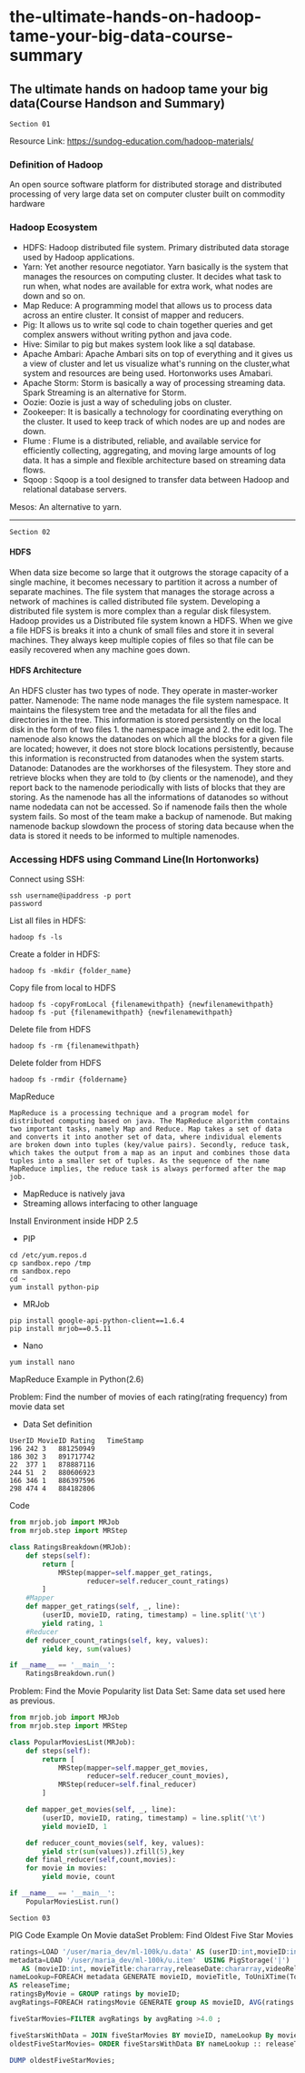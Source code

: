 # the-ultimate-hands-on-hadoop-tame-your-big-data-course-summary

## The ultimate hands on hadoop tame your big data(Course Handson and Summary)
```
Section 01
```
Resource Link: https://sundog-education.com/hadoop-materials/

### Definition of Hadoop

An open source software platform for distributed storage and distributed processing of very large data set on computer cluster built on commodity hardware 

### Hadoop Ecosystem
+ HDFS: Hadoop distributed file system. Primary distributed data storage used by Hadoop applications. 
+  Yarn: Yet another resource negotiator. Yarn basically is the system that manages the resources on computing cluster. It decides what task to run when, what nodes are available for extra work, what nodes are down and so on.
+ Map Reduce: A programming model that allows us to process data across an entire cluster. It consist of mapper and reducers.
+ Pig: It allows us to write sql code to chain together queries and get complex answers without writing python and java code.
+ Hive: Similar to pig but makes system look like a sql database.
+ Apache Ambari: Apache Ambari sits on top of everything and it gives us a view of cluster and let us visualize what's running on the cluster,what system and resources are being used. Hortonworks uses Amabari.
+ Apache Storm:  Storm is basically a way of processing streaming data. Spark Streaming is an alternative for Storm.
+ Oozie: Oozie is just a way of scheduling jobs on cluster.
+ Zookeeper: It is basically a technology for coordinating everything on the cluster. It used to keep track of which nodes are up and nodes are down.
+ Flume : Flume is a distributed, reliable, and available service for efficiently collecting, aggregating, and moving large amounts of log data. It has a simple and flexible architecture based on streaming data flows. 
+ Sqoop : Sqoop is a tool designed to transfer data between Hadoop and relational database servers.

Mesos: An alternative to yarn.

---

   ```
   Section 02
  ```
 #### HDFS
  When data size become so large that it outgrows the storage capacity of a single machine, it becomes necessary to partition it across a number of separate machines. The file system that manages the storage across a network  of machines is called  distributed file system. Developing a distributed file system is more complex than a regular disk filesystem. Hadoop provides us a Distributed file system known a HDFS. When we give a file HDFS is breaks it into a chunk of small files and store it in several machines. They always keep multiple copies of files so that file can be easily recovered when any machine goes down.
#### HDFS Architecture



An HDFS cluster has two types of node. They operate in master-worker patter. 
Namenode: The name node manages the file system namespace. It maintains the filesystem tree and the metadata for all the files and directories in the tree. This information is stored persistently on the local disk in the form of two files 1. the namespace image and  2. the edit log. The namenode also knows the datanodes on which all the blocks for a given file are located; however, it does not store block locations persistently, because this information is reconstructed from datanodes when the system starts. 
Datanode: Datanodes are the workhorses of the filesystem. They store and retrieve blocks when they are told to (by clients or the namenode), and they report back to the namenode periodically with lists of blocks that they are storing.
As the namenode has all the informations of datanodes so without name nodedata can not be accessed. So if namenode fails then the whole system fails. So most of the team make a backup of namenode. But making namenode backup slowdown the process of storing data because when the data is stored it needs to be informed to multiple namenodes.
### Accessing HDFS using Command Line(In Hortonworks)
Connect using SSH:
```
ssh username@ipaddress -p port
password
```
List all files in HDFS:
```
hadoop fs -ls
```
Create a folder in HDFS:
```
hadoop fs -mkdir {folder_name}
```
Copy file from local to HDFS
```
hadoop fs -copyFromLocal {filenamewithpath} {newfilenamewithpath}
hadoop fs -put {filenamewithpath} {newfilenamewithpath}
```	
Delete file from HDFS
```
hadoop fs -rm {filenamewithpath}
```	
Delete folder from HDFS
```
hadoop fs -rmdir {foldername}
```
MapReduce
```
MapReduce is a processing technique and a program model for distributed computing based on java. The MapReduce algorithm contains two important tasks, namely Map and Reduce. Map takes a set of data and converts it into another set of data, where individual elements are broken down into tuples (key/value pairs). Secondly, reduce task, which takes the output from a map as an input and combines those data tuples into a smaller set of tuples. As the sequence of the name MapReduce implies, the reduce task is always performed after the map job.
```
+ MapReduce is natively java
+ Streaming allows interfacing to other language

Install Environment inside HDP 2.5
+ PIP
```
cd /etc/yum.repos.d
cp sandbox.repo /tmp
rm sandbox.repo
cd ~
yum install python-pip
```
+ MRJob
```
pip install google-api-python-client==1.6.4
pip install mrjob==0.5.11
```
+ Nano
```
yum install nano
```

MapReduce Example in Python(2.6)

Problem: Find the number of movies of each rating(rating frequency) from movie data set
+ Data Set definition
```
UserID MovieID Rating   TimeStamp
196	242	3	881250949
186	302	3	891717742
22	377	1	878887116
244	51	2	880606923
166	346	1	886397596
298	474	4	884182806
```
Code
```Python
from mrjob.job import MRJob
from mrjob.step import MRStep

class RatingsBreakdown(MRJob):
    def steps(self):
        return [
            MRStep(mapper=self.mapper_get_ratings,
                   reducer=self.reducer_count_ratings)
        ]
    #Mapper
    def mapper_get_ratings(self, _, line):
        (userID, movieID, rating, timestamp) = line.split('\t')
        yield rating, 1
    #Reducer
    def reducer_count_ratings(self, key, values):
        yield key, sum(values)

if __name__ == '__main__':
    RatingsBreakdown.run()
```
Problem: Find the Movie Popularity list
Data Set: Same data set used here as previous.
```Python
from mrjob.job import MRJob
from mrjob.step import MRStep

class PopularMoviesList(MRJob):
    def steps(self):
        return [
            MRStep(mapper=self.mapper_get_movies,
                   reducer=self.reducer_count_movies),
            MRStep(reducer=self.final_reducer)       
        ]

    def mapper_get_movies(self, _, line):
        (userID, movieID, rating, timestamp) = line.split('\t')
        yield movieID, 1

    def reducer_count_movies(self, key, values):
        yield str(sum(values)).zfill(5),key
    def final_reducer(self,count,movies):
	for movie in movies:
	    yield movie, count

if __name__ == '__main__':
    PopularMoviesList.run()
```

```
Section 03
```
PIG Code Example On Movie dataSet
Problem: Find Oldest Five Star Movies
```SQL
ratings=LOAD '/user/maria_dev/ml-100k/u.data' AS (userID:int,movieID:int,rating:int,ratingTime:int);
metadata=LOAD '/user/maria_dev/ml-100k/u.item'  USING PigStorage('|') 
   AS (movieID:int, movieTitle:chararray,releaseDate:chararray,videoRelease:chararray,imdbLink:chararray);
nameLookup=FOREACH metadata GENERATE movieID, movieTitle, ToUniXTime(ToDate(releaseDate,'dd-MMM-yyyy')) 
AS releaseTime;
ratingsByMovie = GROUP ratings by movieID;
avgRatings=FOREACH ratingsMovie GENERATE group AS movieID, AVG(ratings.rating) as avgRating;

fiveStarMovies=FILTER avgRatings by avgRating >4.0 ;

fiveStarsWithData = JOIN fiveStarMovies BY movieID, nameLookup By movieID;
oldestFiveStarMovies= ORDER fiveStarsWithData BY nameLookup :: releaseTime;

DUMP oldestFiveStarMovies;
```
